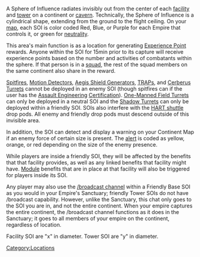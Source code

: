 A Sphere of Influence radiates invisibly out from the center of each
[facility](Facilities.md) and [tower](Towers.md) on a
continent or [cavern](Caverns.md). Technically, the Sphere of
Influence is a cylindrical shape, extending from the ground to the
flight ceiling. On your [map](Continental_Map.md), each SOI is
color coded Red, Blue, or Purple for each Empire that controls it, or
green for [neutrality](Neutral.md).

This area's main function is as a location for generating [Experience
Point](Experience_Points.md) rewards. Anyone within the SOI for
15min prior to its capture will receive experience points based on the
number and activities of combatants within the sphere. If that person is
in a [squad](Squad.md), the rest of the squad members on the
same continent also share in the reward.

[Spitfires](Spitfire.md#Spitfire_Turret), [Motion
Detectors](Adaptive_Construction_Engine.md#Motion_Sensor_Alarm), [Aegis Shield
Generators](Aegis_Shield_Generator.md),
[TRAPs](TRAP.md), and [Cerberus
Turrets](Cerberus_Turret.md) cannot be deployed in an enemy SOI
(though spitfires can if the user has the [Assault
Engineering](Assault_Engineering.md)
[Certification](Certification.md)). [One-Manned Field
Turrets](One-Manned_Field_Turret.md) can only be deployed in a
neutral SOI and the [Shadow Turrets](Shadow_Turret.md) can only
be deployed within a friendly SOI. SOIs also interfere with the [HART
shuttle](HART.md) drop pods. All enemy and friendly drop pods
must descend outside of this invisible area.

In addition, the SOI can detect and display a warning on your Continent
Map if an enemy force of certain size is present. The
[alert](Alert.md) is coded as yellow, orange, or red depending
on the size of the enemy presence.

While players are inside a friendly SOI, they will be affected by the
benefits that that facility provides, as well as any linked benefits
that facility might have. [Module](Module.md) benefits that are
in place at that facility will also be triggered for players inside its
SOI.

Any player may also use the [/broadcast
channel](In-Game_Commands.md) within a Friendly Base SOI as you
would in your Empire's Sanctuary; friendly Tower SOIs do not have
/broadcast capability. However, unlike the Sanctuary, this chat only
goes to the SOI you are in, and not the entire continent. When your
empire captures the entire continent, the /broadcast channel functions
as it does in the Sanctuary; it goes to all members of your empire on
the continent, regardless of location.

Facility SOI are "x" in diameter. Tower SOI are "y" in diameter.

[Category:Locations](Category:Locations.md)
